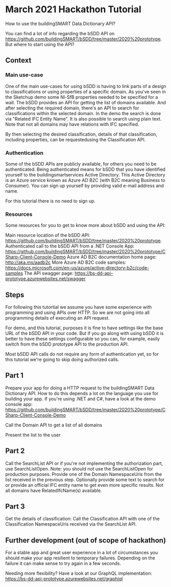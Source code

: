 # March 2021 Hackathon Tutorial

How to use the buildingSMART Data Dictionary API?

You can find a lot of info regarding the bSDD API on https://github.com/buildingSMART/bSDD/tree/master/2020%20prototype.
But where to start using the API?

## Context

### Main use-case

One of the main use-cases for using bSDD is having to link parts of a design to classifications or using properties of a specific domain.
As you've seen in the Sketchup demo some Nl-SfB properties needed to be specified for a wall.
The bSDD provides an API for getting the list of domains available.
And after selecting the required domain, there's an API to search for classifications within the selected domain.
In the demo the search is done via "Related IFC Entity Name". It is also possible to search using plain text.
Note that not all domains may have relations with IFC specified.

By then selecting the desired classification, details of that classification, including properties, can be requestedusing the Classification API.

### Authentication

Some of the bSDD APIs are publicly available, for others you need to be authenticated.
Being authenticated means for bSDD that you have identified yourself to the buildingsmartservices Active Directory. This Active Directory is an Azure service known as Azure AD B2C (with B2C meaning Business to Consumer). You can sign up yourself by providing valid e-mail address and name.

For this tutorial there is no need to sign up.

### Resources

Some resources for you to get to know more about bSDD and using the API:

Main resource location of the bSDD API: https://github.com/buildingSMART/bSDD/tree/master/2020%20prototype.
Authenticated call to the bSDD API from a .NET Console App: https://github.com/buildingSMART/bSDD/tree/master/2020%20prototype/CSharp-Client-Console-Demo
Azure AD B2C documentation home page: http://aka.ms/aadb2c
More Azure AD B2C code samples: https://docs.microsoft.com/en-us/azure/active-directory-b2c/code-samples
The API swagger page: https://bs-dd-api-prototype.azurewebsites.net/swagger

## Steps

For following this tutortial we assume you have some experience with programming and using APIs over HTTP. So we are not going into all programming details of executing an API request.

For demo, and this tutorial, purposes it is fine to have settings like the base URL of the bSDD API in your code. But if you go along with using bSDD it is better to have these settings configurable so you can, for example, easily switch from the bSDD prototype API to the production API.

Most bSDD API calls do not require any form of authentication yet, so for this tutorial we're going to skip doing authorized calls.

## Part 1

Prepare your app for doing a HTTP request to the buildingSMART Data Dictionary API.
How to do this depends a lot on the language you use for building your app. If you're using .NET and C#, have a look at the demo console app: https://github.com/buildingSMART/bSDD/tree/master/2020%20prototype/CSharp-Client-Console-Demo

Call the Domain API to get a list of all domains

Present the list to the user

## Part 2

Call the SearchList API or if you're not implementing the authorization part, use SearchListOpen. Note: you should not use the SearchListOpen for production purposes.
Provide one of the Domain NamespaceUris from the list received in the previous step.
Optionally provide some text to search for or provide an official IFC entity name to get even more specific results.
Not all domains have RelatedIfcName(s) available.

## Part 3

Get the details of classification:
Call the Classification API with one of the Classification NamespaceUris received via the SearchList API.

## Further development (out of scope of hackathon)

For a stable app and great user experience in a lot of circumstances you should make your app resilient to temporary failures. Depending on the failure it can make sense to try again in a few seconds.

Needing more flexibility? Have a look at our GraphQL implementation: https://bs-dd-api-prototype.azurewebsites.net/graphiql 